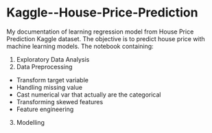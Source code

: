 # Kaggle--House-Price-Prediction
My documentation of learning regression model from House Price Prediction Kaggle dataset. The objective is to predict house price with machine learning models.
The notebook containing:
1. Exploratory Data Analysis
2. Data Preprocessing
 - Transform target variable
 - Handling missing value
 - Cast numerical var that actually are the categorical
 - Transforming skewed features
 - Feature engineering
3. Modelling



